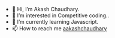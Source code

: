 - 👋 Hi, I’m Akash Chaudhary.
- 👀 I’m interested in Competitive coding..
- 🌱 I’m currently learning Javascript.
- 📫 How to reach me [aakashchaudhary](https://www.linkedin.com/in/aakash172/)

<!---
aakash172/aakash172 is a ✨ special ✨ repository because its `README.md` (this file) appears on your GitHub profile.
You can click the Preview link to take a look at your changes.
--->
